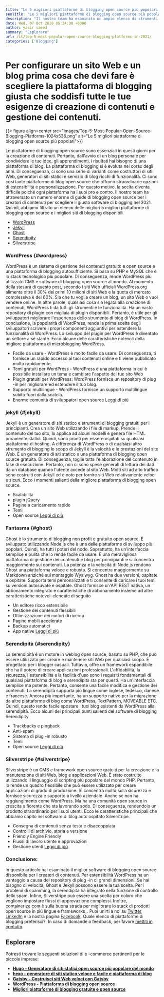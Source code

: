 ```yaml
---
title: "Le 5 migliori piattaforme di blogging open source più popolari nel 2021" 
seoTitle: "Le 5 migliori piattaforme di blogging open source più popolari nel 2021" 
description: "Il nostro team ha esaminato un ampio elenco di strumenti di blog e di gestione dei contenuti e abbiamo una piattaforma di blogging open source elencata in breve elencato." 
date: Wed, 07 Oct 2020 06:24:30 +0000
author: yasir saeed
summary: "Esplorare" 
url: /it/top-5-most-popular-open-source-blogging-platforms-in-2021/
categories: ['Blogging']
---
```


# Per configurare un sito Web e un blog prima cosa che devi fare è scegliere la piattaforma di blogging giusta che soddisfi tutte le tue esigenze di creazione di contenuti e gestione dei contenuti.

{{< figure align=center src="images/Top-5-Most-Popular-Open-Source-Blogging-Platforms-1024x536.png" alt="Le 5 migliori piattaforme di blogging open source più popolari">}}

Le piattaforme di blogging open source sono essenziali in questi giorni per la creazione di contenuti. Pertanto, dall'avvio di un blog personale per condividere le tue idee, gli apprendimenti, i risultati hai bisogno di una piattaforma di blog. La piattaforma di blogging si è evoluta nel corso degli anni. Di conseguenza, ci sono una serie di varianti come costruttori di siti Web, generatori di siti statici e servizio di blog ricchi di funzionalità.
Ci sono così tante piattaforme di blog open source che offrono straordinarie opzioni di estensibilità e personalizzazione. Per questo motivo, la scelta diventa difficile poiché ogni piattaforma ha i suoi pro e contro. Il nostro team ha attraversato un numero enorme di guide di blogging open source per i creatori di contenuti per scegliere il giusto software di blogging nel 2021. Quindi, abbiamo filtrato un elenco delle migliori 5 migliori piattaforme di blogging open source e i migliori siti di blogging disponibili.
  * [WordPress][1]
  * [Jekyll][2]
  * [Ghost][3]
  * [Serendipity][4]
  * [Silverstripe][5]


###  **WordPress**  {#wordpress}

WordPress è un sistema di gestione dei contenuti gratuito e open source e una piattaforma di blogging autosufficiente. Si basa su PHP e MySQL che è lo stack tecnologico più popolare. Di conseguenza, rende WordPress più utilizzato CMS e software di blogging open source al mondo. Al momento della stesura di questo post, secondo i siti Web ufficiali WordPress.org alimenta oltre il 30% dei primi 10 milioni di siti Web e la quota di mercato complessiva è del 60%.
Sia che tu voglia creare un blog, un sito Web o vuoi vendere online. In altre parole, qualsiasi cosa sia legata alla creazione di contenuti, WordPress ti dà tutti gli strumenti e le funzionalità. Ha un vasto repository di plugin con migliaia di plugin disponibili. Pertanto, è utile per gli sviluppatori migliorare l'esperienza dello strumento di blog di WordPress.
In conclusione, la popolarità di WordPress, rende la prima scelta degli sviluppatori scrivere i propri componenti aggiuntivi per estendere la funzionalità di WordPress. Lo sviluppo del plugin per WordPress è diventato un settore a sé stante.
Ecco alcune delle caratteristiche notevoli della migliore piattaforma di microblogging WordPress.
  * Facile da usare - WordPress è molto facile da usare. Di conseguenza, ti fornisce un rapido accesso ai tuoi contenuti online e ti viene pubblicato molto rapidamente.
  * Temi gratuiti per WordPress - WordPress è una piattaforma in cui è possibile installare un tema e cambiare l'aspetto del tuo sito Web
  * Plugin gratuiti per WordPress: WordPress fornisce un repository di plug -in per migliorare ed estendere il tuo blog.
  * Supporto multilingue - WordPress fornisce un supporto multilingue subito fuori dalla scatola.
  * Enorme comunità di sviluppatori open source
    [Leggi di più][6]


###  **jekyll**  {#jekyll}

Jekyll è un generatore di siti statico e strumenti di blogging gratuiti per i principianti. Crea un sito Web utilizzando i file di markup. Prende il contenuto del tuo sito, lo applica ad alcuni modelli e genera file HTML puramente statici. Quindi, sono pronti per essere ospitati su qualsiasi piattaforma di hosting.
A differenza di WordPress o di qualsiasi altro strumento di blogging lo scopo di Jekyll è la velocità e le prestazioni del sito Web. È un generatore di siti statico e una piattaforma di blogging open source gratuita. Di conseguenza, toglie tutta l'elaborazione del contenuto in fase di esecuzione. Pertanto, non ci sono spese generali di lettura dei dati da un database quando l'utente accede al sito Web. Molti siti ad alto traffico sono costruiti con Jekyll ed è noto per fornire siti Web relativamente veloci e sicuri.
Ecco i momenti salienti della migliore piattaforma di blogging open source.
  * Scalabilità
  * plugin jQuery
  * Pagine a caricamento rapido
  * Temi
  * Open source
    [Leggi di più][7]


###  **Fantasma**  {#ghost}

Ghost è lo strumento di blogging non profit e gratuito open source. È sviluppato utilizzando Node.js che è una delle piattaforme di sviluppo più popolari. Quindi, ha tutti i poteri del nodo. Soprattutto, ha un'interfaccia semplice e pulita che lo rende facile da usare. È una meravigliosa piattaforma di gestione dei contenuti e blog per principianti e si concentra maggiormente sui contenuti.
La potenza e la velocità di Node.js rendono Ghost una piattaforma veloce e robusta. Si concentra maggiormente su Markdown anziché sul montaggio Wysiwyg. Ghost ha due versioni, ospitate e ospitate. Supporta temi personalizzati e ti consente di caricare i tuoi temi su versioni autosuvate e ospitate.
Ghost fornisce un'API REST nativa, un abbonamento integrato e caratteristiche di abbonamento insieme ad altre caratteristiche notevoli elencate di seguito
  * Un editore ricco estensibile
  * Gestione dei contenuti flessibili
  * Ottimizzazione dei motori di ricerca
  * Pagine mobili accelerate
  * Backup automatici
  * App native
    [Leggi di più][8]


###  **Serendipità**  {#serendipity}

La serendipità è un motore in weblog open source, basato su PHP, che può essere utilizzato per creare e mantenere siti Web per qualsiasi scopo. È progettato per i blogger casuali. Tuttavia, offre un framework espandibile che ha il potere di creare applicazioni professionali.
L'affidabilità, la sicurezza, l'estensibilità e la facilità d'uso sono i requisiti fondamentali di qualsiasi piattaforma di blog e serendipità sta per questi. Ha un'interfaccia semplice ma potente. Pertanto, consente una facile modifica e gestione dei contenuti.
La serendipità supporta più lingue come inglese, tedesco, danese e francese. Ancora più importante, ha un supporto nativo per la migrazione da altre piattaforme di blog come WordPress, TextPattern, MOVEABLE ETC. Quindi, questo rende facile spostare i tuoi blog esistenti da WordPress alla serendipità.
Ecco alcuni dei principali punti salienti del software di blogging Serendipity.
  * Trackbacks e pingback
  * Anti-spam
  * Sistema di plug -in robusto
  * Temi
  * Open source
    [Leggi di più][9]


###  **Silverstripe**  {#silverstripe}

Silverstripe è un CMS e framework open source gratuiti per la creazione e la manutenzione di siti Web, blog e applicazioni Web. È stato costruito utilizzando il linguaggio di scripting più popolare del mondo PHP. Pertanto, lo rende un quadro flessibile che può essere utilizzato per creare applicazioni di grado di produzione.
Si concentra molto sulla sicurezza e fornisce sicurezza e supporto a livello aziendale. Anche se non ha raggiungimento come WordPress. Ma ha una comunità open source in crescita e fiorente che sta lavorando sodo. Di conseguenza, rendendolo un prodotto straordinario per i suoi utenti.
Ecco le caratteristiche principali che abbiamo capito nel software di blog auto ospitato Silverstripe.
  * Consegna di contenuti senza testa e disaccoppiata
  * Controlli di archivio, storia e versione
  * Friendly Engine Friendly
  * Flussi di lavoro utente e approvazioni
  * Gestione utenti
    [Leggi di più][10]

### Conclusione:
In questo articolo hai esaminato il miglior software di blogging open source disponibile per i creatori di contenuti. Per estensibilità WordPress ha un vantaggio a causa del repository di plug -in di grandi dimensioni. Se hai bisogno di velocità, Ghost e Jekyll possono essere la tua scelta. Per i problemi di spamming, la serendipità ha integrato nella funzione di controllo dello spam. Infine, Silverstripe può essere una scelta per coloro che vogliono impostare flussi di approvazione complessi.
Inoltre, [containerize.com][11] è sulla buona strada per migliorare lo stack di prodotti open source in più lingue e frameworks_. Puoi unirti a noi su [Twitter][12], [LinkedIn][13] e la nostra pagina [Facebook][14]. Quale elenco di piattaforme di blogging preferisci?. In caso di domande o feedback, per favore [mettiti in contatto][15].

## Esplorare
Potresti trovare le seguenti soluzioni di e -commerce pertinenti per le piccole imprese:
* [  **Hugo - Generatore di siti statici open source più popolare del mondo**  ][16]
* [  **hexo - generatore di siti statico veloce e facile e piattaforma di blog**  ][17]
* [  **Gatsby - Costruisci siti Web veloci con Gatsby**  ][18]
*  **[WordPress - Piattaforma di blogging open source][19]**  
*  **[Migliori piattaforme di blogging gratuite e open source][20]**  



 [1]: #wordpress
 [2]: #jekyll
 [3]: #ghost
 [4]: #serendipity
 [5]: #silverstripe
 [6]: https://products.containerize.com/blogging/wordpress
 [7]: https://products.containerize.com/blogging/jekyll
 [8]: https://products.containerize.com/blogging/ghost
 [9]: https://products.containerize.com/blogging/serendipity
 [10]: https://products.containerize.com/blogging/silverstripe
 [11]: https://www.containerize.com/
 [12]: https://twitter.com/containerize_co
 [13]: https://www.linkedin.com/company/containerize/
 [14]: http://facebook.com/containerize
 [15]: mailto:yasir.saeed@aspose.com
 [16]: https://products.containerize.com/blogging/hugo/
 [17]: https://products.containerize.com/blogging/hexo/
 [18]: https://products.containerize.com/blogging/gatsby/
 [19]: https://products.containerize.com/blogging/wordpress/
 [20]: https://products.containerize.com/blogging/

